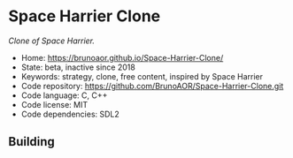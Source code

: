 # Space Harrier Clone

_Clone of Space Harrier._

- Home: https://brunoaor.github.io/Space-Harrier-Clone/
- State: beta, inactive since 2018
- Keywords: strategy, clone, free content, inspired by Space Harrier
- Code repository: https://github.com/BrunoAOR/Space-Harrier-Clone.git
- Code language: C, C++
- Code license: MIT
- Code dependencies: SDL2

## Building
